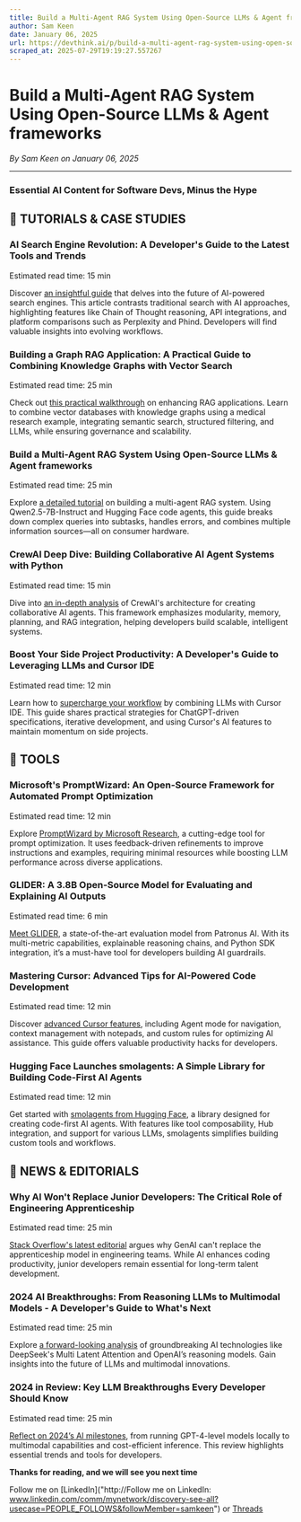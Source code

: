 ```yaml
---
title: Build a Multi-Agent RAG System Using Open-Source LLMs & Agent frameworks
author: Sam Keen
date: January 06, 2025
url: https://devthink.ai/p/build-a-multi-agent-rag-system-using-open-source-llms-agent-frameworks
scraped_at: 2025-07-29T19:19:27.557267
---
```


# Build a Multi-Agent RAG System Using Open-Source LLMs & Agent frameworks

*By Sam Keen on January 06, 2025*

---

### **Essential AI Content for Software Devs,** **Minus the Hype**



## 📖 **TUTORIALS & CASE STUDIES**

### **AI Search Engine Revolution: A Developer's Guide to the Latest Tools and Trends**

Estimated read time: 15 min



Discover [an insightful guide]("https://sophiamyang.medium.com/the-ai-web-search-landscape-5b4ad0e67505") that delves into the future of AI-powered search engines. This article contrasts traditional search with AI approaches, highlighting features like Chain of Thought reasoning, API integrations, and platform comparisons such as Perplexity and Phind. Developers will find valuable insights into evolving workflows.

### **Building a Graph RAG Application: A Practical Guide to Combining Knowledge Graphs with Vector Search**

Estimated read time: 25 min



Check out [this practical walkthrough]("https://towardsdatascience.com/how-to-build-a-graph-rag-app-b323fc33ba06") on enhancing RAG applications. Learn to combine vector databases with knowledge graphs using a medical research example, integrating semantic search, structured filtering, and LLMs, while ensuring governance and scalability.

### **Build a Multi-Agent RAG System Using Open-Source LLMs & Agent frameworks**

Estimated read time: 25 min



Explore [a detailed tutorial]("https://towardsdatascience.com/multi-agentic-rag-with-hugging-face-code-agents-005822122930") on building a multi-agent RAG system. Using Qwen2.5-7B-Instruct and Hugging Face code agents, this guide breaks down complex queries into subtasks, handles errors, and combines multiple information sources—all on consumer hardware.

### **CrewAI Deep Dive: Building Collaborative AI Agent Systems with Python**

Estimated read time: 15 min

Dive into [an in-depth analysis]("https://thenewstack.io/how-crewai-enables-ai-agents-as-collaborative-team-members/") of CrewAI's architecture for creating collaborative AI agents. This framework emphasizes modularity, memory, planning, and RAG integration, helping developers build scalable, intelligent systems.

### **Boost Your Side Project Productivity: A Developer's Guide to Leveraging LLMs and Cursor IDE**

Estimated read time: 12 min



Learn how to [supercharge your workflow]("https://zohaib.me/using-llms-and-cursor-for-finishing-projects-productivity/") by combining LLMs with Cursor IDE. This guide shares practical strategies for ChatGPT-driven specifications, iterative development, and using Cursor's AI features to maintain momentum on side projects.

##

## 🧰 **TOOLS**

### **Microsoft's PromptWizard: An Open-Source Framework for Automated Prompt Optimization**

Estimated read time: 12 min



Explore [PromptWizard by Microsoft Research]("https://www.microsoft.com/en-us/research/blog/promptwizard-the-future-of-prompt-optimization-through-feedback-driven-self-evolving-prompts/"), a cutting-edge tool for prompt optimization. It uses feedback-driven refinements to improve instructions and examples, requiring minimal resources while boosting LLM performance across diverse applications.

### **GLIDER: A 3.8B Open-Source Model for Evaluating and Explaining AI Outputs**

Estimated read time: 6 min



[Meet GLIDER]("https://www.patronus.ai/blog/glider-state-of-the-art-slm-judge"), a state-of-the-art evaluation model from Patronus AI. With its multi-metric capabilities, explainable reasoning chains, and Python SDK integration, it’s a must-have tool for developers building AI guardrails.

### **Mastering Cursor: Advanced Tips for AI-Powered Code Development**

Estimated read time: 12 min

Discover [advanced Cursor features]("https://dev.to/heymarkkop/my-top-cursor-tips-v043-1kcg"), including Agent mode for navigation, context management with notepads, and custom rules for optimizing AI assistance. This guide offers valuable productivity hacks for developers.

### **Hugging Face Launches smolagents: A Simple Library for Building Code-First AI Agents**

Estimated read time: 12 min

Get started with [smolagents from Hugging Face]("https://huggingface.co/blog/smolagents"), a library designed for creating code-first AI agents. With features like tool composability, Hub integration, and support for various LLMs, smolagents simplifies building custom tools and workflows.

## 📰 **NEWS & EDITORIALS**

### **Why AI Won't Replace Junior Developers: The Critical Role of Engineering Apprenticeship**

Estimated read time: 25 min

[Stack Overflow's latest editorial]("https://stackoverflow.blog/2024/12/31/generative-ai-is-not-going-to-build-your-engineering-team-for-you/") argues why GenAI can't replace the apprenticeship model in engineering teams. While AI enhances coding productivity, junior developers remain essential for long-term talent development.

### **2024 AI Breakthroughs: From Reasoning LLMs to Multimodal Models - A Developer's Guide to What's Next**

Estimated read time: 25 min



Explore [a forward-looking analysis]("https://nrehiew.github.io/blog/2024/") of groundbreaking AI technologies like DeepSeek's Multi Latent Attention and OpenAI’s reasoning models. Gain insights into the future of LLMs and multimodal innovations.

### **2024 in Review: Key LLM Breakthroughs Every Developer Should Know**

Estimated read time: 25 min

[Reflect on 2024’s AI milestones]("https://simonwillison.net/2024/Dec/31/llms-in-2024/"), from running GPT-4-level models locally to multimodal capabilities and cost-efficient inference. This review highlights essential trends and tools for developers.

**Thanks for reading, and we will see you next time**

Follow me on [LinkedIn]("http://Follow me on LinkedIn: www.linkedin.com/comm/mynetwork/discovery-see-all?usecase=PEOPLE_FOLLOWS&followMember=samkeen") or [Threads](https://www.threads.net/@sam.keen"https://www.threads.net/@sam.keen")
